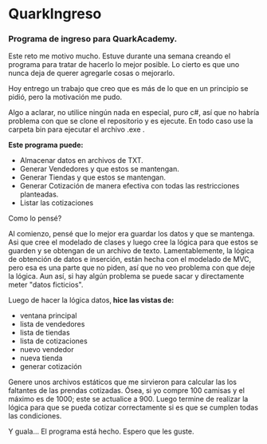 # QuarkIngreso

<h3>Programa de ingreso para QuarkAcademy.</h3>

Este reto me motivo mucho. Estuve durante una semana creando el programa para tratar de hacerlo lo mejor posible.
Lo cierto es que uno nunca deja de querer agregarle cosas o mejorarlo.

Hoy entrego un trabajo que creo que es más de lo que en un principio se pidió, pero la motivación me pudo.

Algo a aclarar, no utilice ningún nada en especial, puro c#, así que no habría problema con que se clone el repositorio y es ejecute. En todo caso use la carpeta bin para ejecutar el archivo .exe .

<b>Este programa puede:</b>
<ul>
  <li> Almacenar datos en archivos de TXT.
  <li> Generar Vendedores y que estos se mantengan.
  <li> Generar Tiendas y que estos se mantengan.
  <li> Generar Cotización de manera efectiva con todas las restricciones planteadas.
  <li> Listar las cotizaciones
</ul>

Como lo pensé?

Al comienzo, pensé que lo mejor era guardar los datos y que se mantenga. Asi que cree el modelado de clases y luego cree la lógica para que estos se guarden y se obtengan de un archivo de texto.
Lamentablemente, la lógica de obtención de datos e inserción, están hecha con el modelado de MVC, pero esa es una parte que no piden, así que no veo problema con que deje la lógica. Aun así, si hay algún problema se puede sacar y directamente meter "datos ficticios".

Luego de hacer la lógica datos,<b> hice las vistas de:</b>
<ul>
  <li> ventana principal
  <li> lista de vendedores
  <li> lista de tiendas 
  <li> lista de cotizaciones
  <li> nuevo vendedor
  <li> nueva tienda
  <li> generar cotización
</ul>

Genere unos archivos estáticos que me sirvieron para calcular las los faltantes de las prendas cotizadas. Ósea, si yo compre 100 camisas y el máximo es de 1000; este se actualice a 900.
Luego termine de realizar la lógica para que se pueda cotizar correctamente si es que se cumplen todas las condiciones.

Y guala... El programa está hecho. Espero que les guste.
